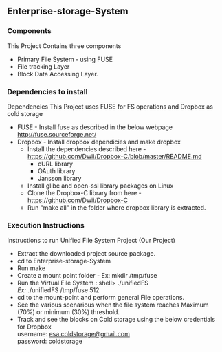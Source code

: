 ## Enterprise-storage-System

### Components
This Project Contains three components 
- Primary File System - using FUSE
- File tracking Layer
- Block Data Accessing Layer.

### Dependencies to install
Dependencies
This Project uses FUSE for FS operations and Dropbox as cold storage
* FUSE - Install fuse as described in the below webpage
   http://fuse.sourceforge.net/
* Dropbox - Install dropbox dependicies and make dropbox
   *  Install the dependencies described here - https://github.com/Dwii/Dropbox-C/blob/master/README.md
      * cURL library
      * OAuth library
      * Jansson library
   *  Install glibc and open-ssl library packages on Linux
   *  Clone the Dropbox-C library from here - https://github.com/Dwii/Dropbox-C
   *  Run "make all" in the folder where dropbox library is extracted.

### Execution Instructions  

Instructions to run Unified File System Project (Our Project)
*  Extract the downloaded project source package.
*  cd to Enterprise-storage-System
*  Run make
*  Create a mount point folder - Ex: mkdir /tmp/fuse
*  Run the Virtual File System : shell> ./unifiedFS <mount-point> <File system size in MB>   
   *Ex:* ./unifiedFS /tmp/fuse 512
*  cd to the mount-point and perform general File operations.
*  See the various scenarious when the file system reaches Maximum (70%) or minimum (30%) threshold.
*  Track and see the blocks on Cold storage using the below credentials for Dropbox    
   username: esa.coldstorage@gmail.com    
   password: coldstorage
    
      

    
